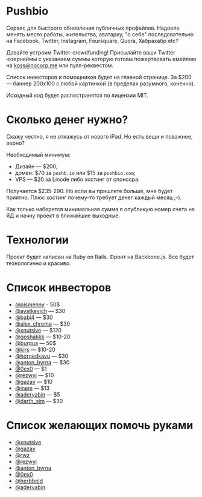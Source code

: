 # Pushbio

Сервис для быстрого обновления публичных профайлов. Надоело менять место работы, жительства, аватарку, "о себе" последовательно на Facebook, Twitter, Instagram, Foursquare, Quora, Хабрахабр etc?

Давайте устроим Twitter-crowdfunding! Присылайте ваши Twitter юзернеймы с указанием суммы которую готовы пожертвовать емейлом на koss@nocorp.me или пулл-реквестом.

Список инвесторов и помощников будет на главной странице. За $200 — баннер 200x100 с любой картинкой (в пределах разумного, конечно).

Исходный код будет распостранятся по лицензии MIT.

# Сколько денег нужно?

Скажу честно, я не откажусь от нового iPad. Но есть вещи и поважнее, верно?

Необходимый минимум:

* Дизайн — $200;
* домен: $70 за `pushb.io` или $15 за `pushbio.com`;
* VPS — $20 за Linode либо хостинг от спонсора.

Получается $235-290. Но если вы пришлете больше, мне будет приятно. Плюс хостинг почему-то требует денег каждый месяц ;-).

Как только наберется минимальная сумма я опубликую номер счета на ЯД и начну проект в ближайшие выходные.

# Технологии

Проект будет написан на Ruby on Rails. Фронт на Backbone.js. Все будет технологично и красиво.

# Список инвесторов


* [@pismenny](https://twitter.com/pismenny) - 50$
* [@ayatkevich](https://twitter.com/ayatkevich) — $30
* [@babi4](https://twitter.com/ayatkevich) — $30
* [@alex_chrome](https://twitter.com/alex_chrome) — $30
* [@xnutsive](https://twitter.com/xnutsive) — $120
* [@goshakkk](https://twitter.com/goshakkk) — $10-20
* [@burgua](https://twitter.com/burgua) — 50$
* [@kirs](https://twitter.com/kiiiir) — $10-20
* [@hornedkavu](https://twitter.com/hornedkavu) — $30
* [@anton_byrna](https://twitter.com/anton_byrna) — $30
* [@0ex0](https://twitter.com/0ex0) — $1
* [@rezwyi](https://twitter.com/rezwyi) — $10
* [@gazay](https://twitter.com/gazay) — $10
* [@inem](https://twitter.com/inem) — $13
* [@aderyabin](https://twitter.com/aderyabin) — $5
* [@darth_sim](https://twitter.com/darth_sim) — $30

# Список желающих помочь руками

* [@xnutsive](https://twitter.com/xnutsive)
* [@gazay](https://twitter.com/gazay)
* [@rwz](https://twitter.com/rwz)
* [@rezwyi](https://twitter.com/rezwyi)
* [@anton_byrna](https://twitter.com/anton_byrna)
* [@0ex0](https://twitter.com/0ex0)
* [@herbbold](https://twitter.com/herbbold)
* [@aderyabin](https://twitter.com/aderyabin)
